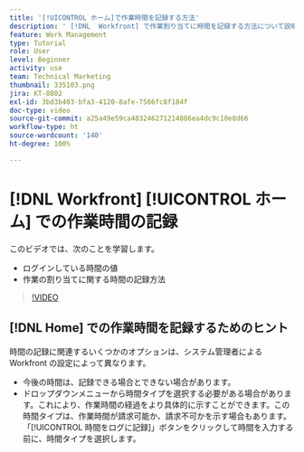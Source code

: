 ```yaml
---
title: '[!UICONTROL ホーム]で作業時間を記録する方法'
description: ' [!DNL  Workfront] で作業割り当てに時間を記録する方法について説明します。組織で記録時間が必要になる理由を理解します。'
feature: Work Management
type: Tutorial
role: User
level: Beginner
activity: use
team: Technical Marketing
thumbnail: 335103.png
jira: KT-8802
exl-id: 3bd3b403-bfa3-4120-8afe-7566fc8f184f
doc-type: video
source-git-commit: a25a49e59ca483246271214886ea4dc9c10e8d66
workflow-type: ht
source-wordcount: '140'
ht-degree: 100%

---
```


# [!DNL Workfront] [!UICONTROL ホーム] での作業時間の記録

このビデオでは、次のことを学習します。

* ログインしている時間の値
* 作業の割り当てに関する時間の記録方法

>[!VIDEO](https://video.tv.adobe.com/v/335103/?quality=12&learn=on)

## [!DNL Home] での作業時間を記録するためのヒント

時間の記録に関連するいくつかのオプションは、システム管理者による Workfront の設定によって異なります。

* 今後の時間は、記録できる場合とできない場合があります。
* ドロップダウンメニューから時間タイプを選択する必要がある場合があります。これにより、作業時間の経過をより具体的に示すことができます。この時間タイプは、作業時間が請求可能か、請求不可かを示す場合もあります。「[!UICONTROL 時間をログに記録]」ボタンをクリックして時間を入力する前に、時間タイプを選択します。

<!---
learn more URLs
--->
